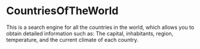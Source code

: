 # CountriesOfTheWorld
This is a search engine for all the countries in the world, which allows you to obtain detailed information such as: The capital, inhabitants, region, temperature, and the current climate of each country.
